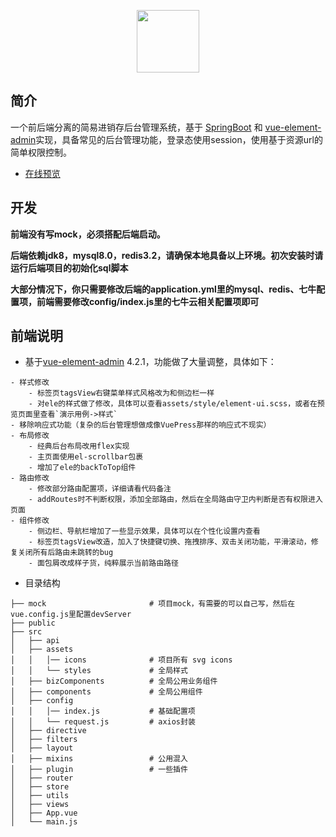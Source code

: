 <p align="center">
  <img width="100" src="https://wpimg.wallstcn.com/69a1c46c-eb1c-4b46-8bd4-e9e686ef5251.png">
</p>

## 简介

一个前后端分离的简易进销存后台管理系统，基于 [SpringBoot](https://spring.io/projects/spring-boot/) 和 [vue-element-admin](https://github.com/PanJiaChen/vue-element-admin)实现，具备常见的后台管理功能，登录态使用session，使用基于资源url的简单权限控制。

- [在线预览](https://toesbieya.cn)

## 开发

**前端没有写mock，必须搭配后端启动。**

**后端依赖jdk8，mysql8.0，redis3.2，请确保本地具备以上环境。初次安装时请运行后端项目的初始化sql脚本**

**大部分情况下，你只需要修改后端的application.yml里的mysql、redis、七牛配置项，前端需要修改config/index.js里的七牛云相关配置项即可**


## 前端说明

- 基于[vue-element-admin](https://github.com/PanJiaChen/vue-element-admin) 4.2.1，功能做了大量调整，具体如下：
```
- 样式修改
    - 标签页tagsView右键菜单样式风格改为和侧边栏一样
    - 对ele的样式做了修改，具体可以查看assets/style/element-ui.scss，或者在预览页面里查看`演示用例->样式`
- 移除响应式功能（复杂的后台管理想做成像VuePress那样的响应式不现实）
- 布局修改
    - 经典后台布局改用flex实现
    - 主页面使用el-scrollbar包裹
    - 增加了ele的backToTop组件
- 路由修改
    - 修改部分路由配置项，详细请看代码备注
    - addRoutes时不判断权限，添加全部路由，然后在全局路由守卫内判断是否有权限进入页面
- 组件修改
    - 侧边栏、导航栏增加了一些显示效果，具体可以在个性化设置内查看
    - 标签页tagsView改造，加入了快捷键切换、拖拽排序、双击关闭功能，平滑滚动，修复关闭所有后路由未跳转的bug
    - 面包屑改成样子货，纯粹展示当前路由路径
```

- 目录结构
```
├── mock                       # 项目mock，有需要的可以自己写，然后在vue.config.js里配置devServer
├── public
├── src
│   ├── api
│   ├── assets
│   │   │── icons              # 项目所有 svg icons
│   │   └── styles             # 全局样式
│   ├── bizComponents          # 全局公用业务组件
│   ├── components             # 全局公用组件
│   ├── config
│   │   │── index.js           # 基础配置项
│   │   └── request.js         # axios封装
│   ├── directive
│   ├── filters
│   ├── layout
│   ├── mixins                 # 公用混入
│   ├── plugin                 # 一些插件
│   ├── router
│   ├── store
│   ├── utils
│   ├── views
│   ├── App.vue
│   └── main.js
```
